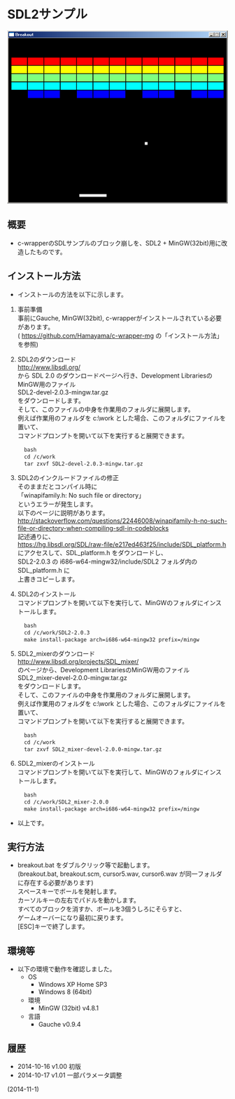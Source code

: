 # SDL2サンプル

![image](image.png)

## 概要
- c-wrapperのSDLサンプルのブロック崩しを、SDL2 + MinGW(32bit)用に改造したものです。


## インストール方法
- インストールの方法を以下に示します。

1. 事前準備  
   事前にGauche, MinGW(32bit), c-wrapperがインストールされている必要があります。  
   ( https://github.com/Hamayama/c-wrapper-mg の「インストール方法」を参照)

2. SDL2のダウンロード  
   http://www.libsdl.org/  
   から SDL 2.0 のダウンロードページへ行き、Development LibrariesのMinGW用のファイル  
   SDL2-devel-2.0.3-mingw.tar.gz  
   をダウンロードします。  
   そして、このファイルの中身を作業用のフォルダに展開します。  
   例えば作業用のフォルダを c:\work とした場合、このフォルダにファイルを置いて、  
   コマンドプロンプトを開いて以下を実行すると展開できます。
   ```
     bash
     cd /c/work
     tar zxvf SDL2-devel-2.0.3-mingw.tar.gz
   ```

3. SDL2のインクルードファイルの修正  
   そのままだとコンパイル時に  
   「winapifamily.h: No such file or directory」  
   というエラーが発生します。  
   以下のページに説明があります。  
   http://stackoverflow.com/questions/22446008/winapifamily-h-no-such-file-or-directory-when-compiling-sdl-in-codeblocks  
   記述通りに、  
   https://hg.libsdl.org/SDL/raw-file/e217ed463f25/include/SDL_platform.h  
   にアクセスして、SDL_platform.h をダウンロードし、  
   SDL2-2.0.3 の i686-w64-mingw32/include/SDL2 フォルダ内の SDL_platform.h に  
   上書きコピーします。

4. SDL2のインストール  
   コマンドプロンプトを開いて以下を実行して、MinGWのフォルダにインストールします。
   ```
     bash
     cd /c/work/SDL2-2.0.3
     make install-package arch=i686-w64-mingw32 prefix=/mingw
   ```

5. SDL2_mixerのダウンロード  
   http://www.libsdl.org/projects/SDL_mixer/  
   のページから、Development LibrariesのMinGW用のファイル  
   SDL2_mixer-devel-2.0.0-mingw.tar.gz  
   をダウンロードします。  
   そして、このファイルの中身を作業用のフォルダに展開します。  
   例えば作業用のフォルダを c:\work とした場合、このフォルダにファイルを置いて、  
   コマンドプロンプトを開いて以下を実行すると展開できます。
   ```
     bash
     cd /c/work
     tar zxvf SDL2_mixer-devel-2.0.0-mingw.tar.gz
   ```

6. SDL2_mixerのインストール  
   コマンドプロンプトを開いて以下を実行して、MinGWのフォルダにインストールします。
   ```
     bash
     cd /c/work/SDL2_mixer-2.0.0
     make install-package arch=i686-w64-mingw32 prefix=/mingw
   ```

- 以上です。


## 実行方法
- breakout.bat をダブルクリック等で起動します。  
  (breakout.bat, breakout.scm, cursor5.wav, cursor6.wav が同一フォルダに存在する必要があります)  
  スペースキーでボールを発射します。  
  カーソルキーの左右でパドルを動かします。  
  すべてのブロックを消すか、ボールを3個うしろにそらすと、  
  ゲームオーバーになり最初に戻ります。  
  [ESC]キーで終了します。


## 環境等
- 以下の環境で動作を確認しました。
  - OS
    - Windows XP Home SP3
    - Windows 8 (64bit)
  - 環境
    - MinGW (32bit) v4.8.1
  - 言語
    - Gauche v0.9.4

## 履歴
- 2014-10-16 v1.00 初版
- 2014-10-17 v1.01 一部パラメータ調整


(2014-11-1)
